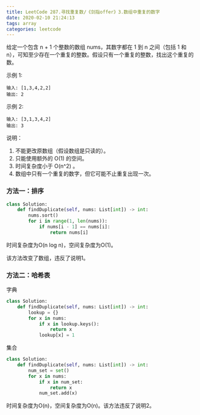 ```yaml
---
title: LeetCode 287.寻找重复数/《剑指offer》3.数组中重复的数字
date: 2020-02-10 21:24:13
tags: array
categories: leetcode
---
```


给定一个包含 n + 1 个整数的数组 nums，其数字都在 1 到 n 之间（包括 1 和 n），可知至少存在一个重复的整数。假设只有一个重复的整数，找出这个重复的数。

<!--more-->

示例 1:

```
输入: [1,3,4,2,2]
输出: 2
```

示例 2:

```
输入: [3,1,3,4,2]
输出: 3
```

说明：

1. 不能更改原数组（假设数组是只读的）。
2. 只能使用额外的 O(1) 的空间。
3. 时间复杂度小于 O(n^2) 。
4. 数组中只有一个重复的数字，但它可能不止重复出现一次。

### 方法一：排序

```python
class Solution:
    def findDuplicate(self, nums: List[int]) -> int:
        nums.sort()
        for i in range(1, len(nums)):
            if nums[i - 1] == nums[i]:
                return nums[i]
```

时间复杂度为O(n log n)，空间复杂度为O(1)。

该方法改变了数组，违反了说明1。

### 方法二：哈希表

字典

```python
class Solution:
    def findDuplicate(self, nums: List[int]) -> int:
        lookup = {}
        for x in nums:
            if x in lookup.keys():
                return x
            lookup[x] = 1
```

集合

```python
class Solution:
    def findDuplicate(self, nums: List[int]) -> int:
        num_set = set()
        for x in nums:
            if x in num_set:
                return x
            num_set.add(x)
```

时间复杂度为O(n)，空间复杂度为O(n)。该方法违反了说明2。